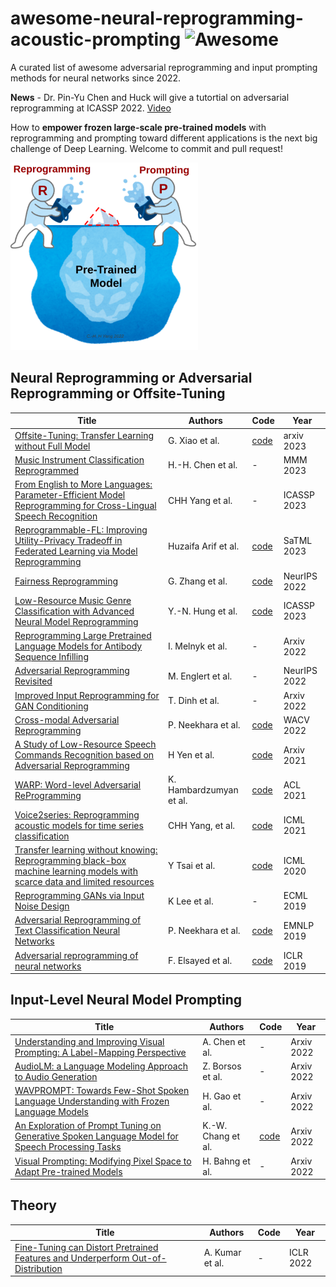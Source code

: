 # awesome-neural-reprogramming-acoustic-prompting ![Awesome](https://awesome.re/badge.svg)

A curated list of awesome adversarial reprogramming and input prompting methods for neural networks since 2022.

**News** - Dr. Pin-Yu Chen and Huck will give a tutortial on adversarial reprogramming at ICASSP 2022. [Video](https://www.youtube.com/watch?v=-iirkbYkyXI)

How to **empower frozen large-scale pre-trained models** with reprogramming and prompting toward different applications is the next big challenge of Deep Learning. Welcome to commit and pull request! 

<img src="https://github.com/huckiyang/awesome-neural-reprogramming-prompting/blob/main/repro-prompt-chh.png" width="300">

## Neural Reprogramming or Adversarial Reprogramming or Offsite-Tuning

| Title | Authors | Code | Year |
| ----- | ------- | -------- | ---- |
|[Offsite-Tuning: Transfer Learning without Full Model](https://arxiv.org/pdf/2302.04870.pdf)|G. Xiao et al.|[code](https://github.com/mit-han-lab/offsite-tuning)|arxiv 2023|
|[Music Instrument Classification Reprogrammed](https://arxiv.org/pdf/2211.08379.pdf)|H.-H. Chen et al.|-|MMM 2023|
|[From English to More Languages: Parameter-Efficient Model Reprogramming for Cross-Lingual Speech Recognition](https://arxiv.org/pdf/2301.07851.pdf)|CHH Yang et al.|-|ICASSP 2023|
|[Reprogrammable-FL: Improving Utility-Privacy Tradeoff in Federated Learning via Model Reprogramming](https://openreview.net/pdf?id=00EiAK1LHs)|Huzaifa Arif et al.|[code](https://github.com/IBM/reprogrammble-FL)|SaTML 2023|
|[Fairness Reprogramming](https://openreview.net/pdf?id=Nay_rOB-dZv)|G. Zhang et al.|[code](https://github.com/ucsb-nlp-chang/fairness-reprogramming)|NeurIPS 2022|
|[Low-Resource Music Genre Classification with Advanced Neural Model Reprogramming](https://arxiv.org/pdf/2211.01317.pdf)|Y.-N. Hung et al.|[code](https://github.com/biboamy/music-repro)|ICASSP 2023|
|[Reprogramming Large Pretrained Language Models for Antibody Sequence Infilling](https://arxiv.org/pdf/2210.07144.pdf)|I. Melnyk et al.|-|Arxiv 2022|
|[Adversarial Reprogramming Revisited](https://arxiv.org/abs/2206.03466)|M. Englert et al.|-|NeurIPS 2022|
|[Improved Input Reprogramming for GAN Conditioning](https://arxiv.org/pdf/2201.02692.pdf)|T. Dinh et al.|-|Arxiv 2022|
|[Cross-modal Adversarial Reprogramming](https://openaccess.thecvf.com/content/WACV2022/papers/Neekhara_Cross-Modal_Adversarial_Reprogramming_WACV_2022_paper.pdf)| P. Neekhara et al. |[code](https://github.com/paarthneekhara/multimodal_rerprogramming)|WACV 2022|
|[A Study of Low-Resource Speech Commands Recognition based on Adversarial Reprogramming](https://arxiv.org/pdf/2110.03894.pdf)|H Yen et al.|[code](https://github.com/dodohow1011/SpeechAdvReprogram)|Arxiv 2021|
|[WARP: Word-level Adversarial ReProgramming](https://aclanthology.org/2021.acl-long.381.pdf)|K. Hambardzumyan et al.|[code](https://github.com/YerevaNN/WARP)|ACL 2021|
|[Voice2series: Reprogramming acoustic models for time series classification](https://arxiv.org/pdf/2106.09296.pdf)| CHH Yang, et al.|[code](https://github.com/huckiyang/Voice2Series-Reprogramming)|ICML 2021|
|[Transfer learning without knowing: Reprogramming black-box machine learning models with scarce data and limited resources](http://proceedings.mlr.press/v119/tsai20a/tsai20a.pdf)|Y Tsai et al.|[code](https://github.com/yunyuntsai/Black-box-Adversarial-Reprogramming)|ICML 2020|
|[Reprogramming GANs via Input Noise Design](http://csuh.kaist.ac.kr/Suh_Reprogramming_GAN.pdf)|K Lee et al.|-|ECML 2019|
|[Adversarial Reprogramming of Text Classification Neural Networks](https://arxiv.org/abs/1809.01829)| P. Neekhara et al. |[code](https://github.com/paarthneekhara/rnn_adversarial_reprogramming)|EMNLP 2019|
|[Adversarial reprogramming of neural networks](https://arxiv.org/pdf/1806.11146.pdf)|F. Elsayed et al.|[code](https://github.com/Prinsphield/Adversarial_Reprogramming)|ICLR 2019|

## Input-Level Neural Model Prompting

| Title | Authors | Code | Year |
| ----- | ------- | -------- | ---- |
|[Understanding and Improving Visual Prompting: A Label-Mapping Perspective](https://arxiv.org/abs/2211.11635)|A. Chen et al.|-|Arxiv 2022|
|[AudioLM: a Language Modeling Approach to Audio Generation](https://arxiv.org/abs/2209.03143)|Z. Borsos et al.|-|Arxiv 2022|
|[WAVPROMPT: Towards Few-Shot Spoken Language Understanding with Frozen Language Models](https://arxiv.org/pdf/2203.15863.pdf)|H. Gao et al.|-|Arxiv 2022|
|[An Exploration of Prompt Tuning on Generative Spoken Language Model for Speech Processing Tasks](https://arxiv.org/pdf/2203.16773.pdf)| K.-W. Chang et al. |[code](https://github.com/ga642381/SpeechPrompt)|Arxiv 2022|
|[Visual Prompting: Modifying Pixel Space to Adapt Pre-trained Models](https://arxiv.org/pdf/2203.17274.pdf)|H. Bahng et al.|-|Arxiv 2022|

## Theory

| Title | Authors | Code | Year |
| ----- | ------- | -------- | ---- |
|[Fine-Tuning can Distort Pretrained Features and Underperform Out-of-Distribution](https://arxiv.org/abs/2202.10054)|A. Kumar et al.|-|ICLR 2022|



